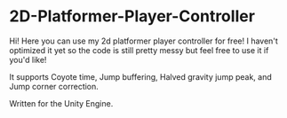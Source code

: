 # 2D-Platformer-Player-Controller

Hi! Here you can use my 2d platformer player controller for free! I haven't optimized it yet so the code is still pretty messy but feel free to use it if you'd like!

It supports Coyote time, Jump buffering, Halved gravity jump peak, and Jump corner correction.

Written for the Unity Engine.
